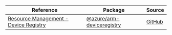 | Reference | Package | Source |
|---|---|---|
|[Resource Management - Device Registry](arm-deviceregistry-readme.md)|[@azure/arm-deviceregistry](https://www.npmjs.com/package/@azure/arm-deviceregistry)|[GitHub](https://github.com/Azure/azure-sdk-for-js/blob/main/sdk/deviceregistry/arm-deviceregistry)|
